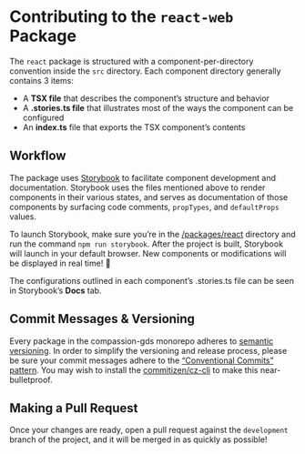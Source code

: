 # Contributing to the `react-web` Package

The `react` package is structured with a component-per-directory convention
inside the `src` directory. Each component directory generally contains 3 items:

- A **TSX file** that describes the component’s structure and behavior
- A **.stories.ts file** that illustrates most of the ways the component can
  be configured
- An **index.ts** file that exports the TSX component’s contents

## Workflow

The package uses [Storybook](https://storybook.js.org/docs/react/get-started/introduction)
to facilitate component development and documentation. Storybook uses the files
mentioned above to render components in their various states, and serves as
documentation of those components by surfacing code comments, `propTypes`, and
`defaultProps` values.

To launch Storybook, make sure you’re in the [/packages/react](/packages/react)
directory and run the command `npm run storybook`. After the project is built,
Storybook will launch in your default browser. New components or modifications
will be displayed in real time! 🎉

The configurations outlined in each component’s .stories.ts file can be seen in
Storybook’s **Docs** tab.

## Commit Messages & Versioning

Every package in the compassion-gds monorepo adheres to
[semantic versioning](https://semver.org/). In order to simplify the versioning
and release process, please be sure your commit messages adhere to the
[“Conventional Commits” pattern](https://www.conventionalcommits.org/en/v1.0.0/#summary).
You may wish to install the [commitizen/cz-cli](https://github.com/commitizen/cz-cli)
to make this near-bulletproof.

## Making a Pull Request

Once your changes are ready, open a pull request against the `development`
branch of the project, and it will be merged in as quickly as possible!
